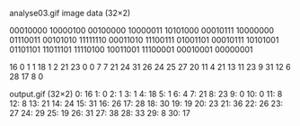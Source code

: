 analyse03.gif image data (32×2)

00010000 10000100 00100000 10000011 10101000 00010111 10000000 01110011 00101010 11111110 00011010 11100111 01001101 00010111 10101001 01101101 11011101 11110100 10011001 11100001 00010001 00000001

16
0
1
1
18
1
2
21
23
0
0
7
7
21
24
31
26
24
25
27
20
11
4
21
13
11
23
9
31
12
6
28
17
8
0


output.gif (32×2)
0: 16
​1: 0
​2: 1
​3: 1
​4: 18
​5: 1
​6: 4
​7: 21
​8: 23
​9: 0
​10: 0
​11: 8
​12: 8
​13: 21
​14: 24
​15: 31
​16: 26
​17: 28
​18: 30
​19: 19
​20: 23
​21: 36
​22: 26
​23: 27
​24: 29
​25: 19
​26: 31
​27: 38
​28: 33
​29: 8
​30: 17